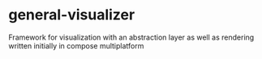 # general-visualizer
Framework for visualization with an abstraction layer as well as rendering written initially in compose multiplatform
